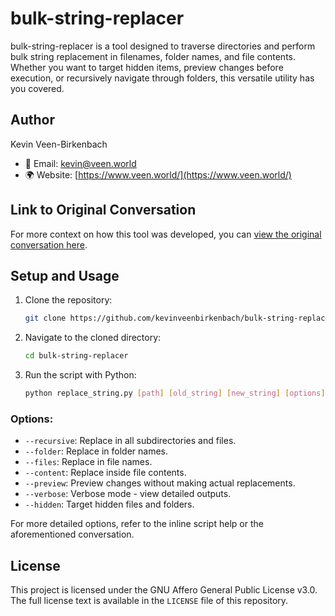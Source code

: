 # bulk-string-replacer
bulk-string-replacer is a tool designed to traverse directories and perform bulk string replacement in filenames, folder names, and file contents. Whether you want to target hidden items, preview changes before execution, or recursively navigate through folders, this versatile utility has you covered.

## Author

Kevin Veen-Birkenbach  
- 📧 Email: [kevin@veen.world](mailto:kevin@veen.world)
- 🌍 Website: [https://www.veen.world/](https://www.veen.world/)

## Link to Original Conversation

For more context on how this tool was developed, you can [view the original conversation here](https://chat.openai.com/share/8567c240-3905-4521-b30e-04104015bb9b).

## Setup and Usage

1. Clone the repository:
    ```bash
    git clone https://github.com/kevinveenbirkenbach/bulk-string-replacer.git
    ```

2. Navigate to the cloned directory:
    ```bash
    cd bulk-string-replacer
    ```

3. Run the script with Python:
    ```bash
    python replace_string.py [path] [old_string] [new_string] [options]
    ```

### Options:

- `--recursive`: Replace in all subdirectories and files.
- `--folder`: Replace in folder names.
- `--files`: Replace in file names.
- `--content`: Replace inside file contents.
- `--preview`: Preview changes without making actual replacements.
- `--verbose`: Verbose mode - view detailed outputs.
- `--hidden`: Target hidden files and folders.

For more detailed options, refer to the inline script help or the aforementioned conversation.

## License

This project is licensed under the GNU Affero General Public License v3.0. The full license text is available in the `LICENSE` file of this repository.
